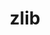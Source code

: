 ---
title: "zlib"
layout: cache
categories: [package, v0.18.0]
meta: {"versions": ["1.2.12", "1.2.8"], "compilers": ["clang@=7.0.0", "gcc@=6.5.0", "gcc@=7.5.0", "gcc@=8.4.0"], "oss": ["ubuntu18.04"], "platforms": ["linux"], "targets": ["x86_64"], "stacks": ["build_systems", "data-vis-sdk", "e4s", "radiuss", "root", "tutorial"], "num_specs": 7, "num_specs_by_stack": {"build_systems": 1, "root": 7, "data-vis-sdk": 1, "radiuss": 1, "e4s": 1, "tutorial": 7}}
spec_details: [{"hash": "fntvsj6xevbz5gyq7kfa4xg7oxnaolxs", "compiler": "gcc@=7.5.0", "versions": ["1.2.12"], "os": "ubuntu18.04", "platform": "linux", "target": "x86_64", "variants": ["+optimize", "patches=0d38234", "+pic", "+shared"], "stacks": ["build_systems", "root", "data-vis-sdk", "radiuss", "e4s", "tutorial"], "size": "-", "tarball": "https://binaries.spack.io/v0.18.0/build_cache/linux-ubuntu18.04-x86_64/gcc-7.5.0/zlib-1.2.12/linux-ubuntu18.04-x86_64-gcc-7.5.0-zlib-1.2.12-fntvsj6xevbz5gyq7kfa4xg7oxnaolxs.spack"}, {"hash": "rlo3go7mpfwicumepslj4pth7z4t3a46", "compiler": "gcc@=8.4.0", "versions": ["1.2.12"], "os": "ubuntu18.04", "platform": "linux", "target": "x86_64", "variants": ["+optimize", "patches=0d38234", "+pic", "+shared"], "stacks": ["root", "tutorial"], "size": "-", "tarball": "https://binaries.spack.io/v0.18.0/build_cache/linux-ubuntu18.04-x86_64/gcc-8.4.0/zlib-1.2.12/linux-ubuntu18.04-x86_64-gcc-8.4.0-zlib-1.2.12-rlo3go7mpfwicumepslj4pth7z4t3a46.spack"}, {"hash": "3en3ddq56wgg3we6jwklzwb7cfe7uwjm", "compiler": "clang@=7.0.0", "versions": ["1.2.8"], "os": "ubuntu18.04", "platform": "linux", "target": "x86_64", "variants": ["+optimize", "+pic", "+shared"], "stacks": ["root", "tutorial"], "size": "-", "tarball": "https://binaries.spack.io/v0.18.0/build_cache/linux-ubuntu18.04-x86_64/clang-7.0.0/zlib-1.2.8/linux-ubuntu18.04-x86_64-clang-7.0.0-zlib-1.2.8-3en3ddq56wgg3we6jwklzwb7cfe7uwjm.spack"}, {"hash": "gueun6gngeyk4khe6qqnakxrtgox46sb", "compiler": "gcc@=7.5.0", "versions": ["1.2.8"], "os": "ubuntu18.04", "platform": "linux", "target": "x86_64", "variants": ["+optimize", "+pic", "+shared"], "stacks": ["root", "tutorial"], "size": "-", "tarball": "https://binaries.spack.io/v0.18.0/build_cache/linux-ubuntu18.04-x86_64/gcc-7.5.0/zlib-1.2.8/linux-ubuntu18.04-x86_64-gcc-7.5.0-zlib-1.2.8-gueun6gngeyk4khe6qqnakxrtgox46sb.spack"}, {"hash": "2f23wbxhtydzawd2lsdiw3a6rdop4o4p", "compiler": "gcc@=7.5.0", "versions": ["1.2.8"], "os": "ubuntu18.04", "platform": "linux", "target": "x86_64", "variants": ["+optimize", "+pic", "+shared"], "stacks": ["root", "tutorial"], "size": "-", "tarball": "https://binaries.spack.io/v0.18.0/build_cache/linux-ubuntu18.04-x86_64/gcc-7.5.0/zlib-1.2.8/linux-ubuntu18.04-x86_64-gcc-7.5.0-zlib-1.2.8-2f23wbxhtydzawd2lsdiw3a6rdop4o4p.spack"}, {"hash": "g4z6hjrherdhgref4busphl4zketf47z", "compiler": "gcc@=6.5.0", "versions": ["1.2.12"], "os": "ubuntu18.04", "platform": "linux", "target": "x86_64", "variants": ["+optimize", "patches=0d38234", "+pic", "+shared"], "stacks": ["root", "tutorial"], "size": "-", "tarball": "https://binaries.spack.io/v0.18.0/build_cache/linux-ubuntu18.04-x86_64/gcc-6.5.0/zlib-1.2.12/linux-ubuntu18.04-x86_64-gcc-6.5.0-zlib-1.2.12-g4z6hjrherdhgref4busphl4zketf47z.spack"}, {"hash": "3svypjaie5farii5zcgm6yfu43la2ixs", "compiler": "clang@=7.0.0", "versions": ["1.2.12"], "os": "ubuntu18.04", "platform": "linux", "target": "x86_64", "variants": ["+optimize", "patches=0d38234", "+pic", "+shared"], "stacks": ["root", "tutorial"], "size": "-", "tarball": "https://binaries.spack.io/v0.18.0/build_cache/linux-ubuntu18.04-x86_64/clang-7.0.0/zlib-1.2.12/linux-ubuntu18.04-x86_64-clang-7.0.0-zlib-1.2.12-3svypjaie5farii5zcgm6yfu43la2ixs.spack"}]
---